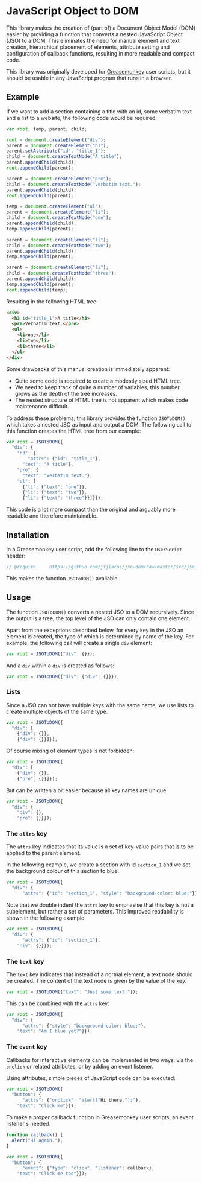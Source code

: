 # JavaScript Object to DOM
This library makes the creation of (part of) a Document Object Model (DOM)
easier by providing a function that converts a nested JavaScript Object (JSO)
to a DOM. This eliminates the need for manual element and text creation,
hierarchical placement of elements, attribute setting and configuration of
callback functions, resulting in more readable and compact code.

This library was originally developed for
[Greasemonkey](https://www.greasespot.net/) user scripts, but it should be
usable in any JavaScript program that runs in a browser.


## Example
If we want to add a section containing a title with an id, some verbatim
text and a list to a website, the following code would be required:

```javascript
var root, temp, parent, child;

root = document.createElement("div");
parent = document.createElement("h3");
parent.setAttribute("id", "title_1");
child = document.createTextNode("A title");
parent.appendChild(child);
root.appendChild(parent);

parent = document.createElement("pre");
child = document.createTextNode("Verbatim text.");
parent.appendChild(child);
root.appendChild(parent);

temp = document.createElement("ul");
parent = document.createElement("li");
child = document.createTextNode("one");
parent.appendChild(child);
temp.appendChild(parent);

parent = document.createElement("li");
child = document.createTextNode("two");
parent.appendChild(child);
temp.appendChild(parent);

parent = document.createElement("li");
child = document.createTextNode("three");
parent.appendChild(child);
temp.appendChild(parent);
root.appendChild(temp);
```

Resulting in the following HTML tree:

```html
<div>
  <h3 id="title_1">A title</h3>
  <pre>Verbatim text.</pre>
  <ul>
    <li>one</li>
    <li>two</li>
    <li>three</li>
  </ul>
</div>
```

Some drawbacks of this manual creation is immediately apparent:

- Quite some code is required to create a modestly sized HTML tree.
- We need to keep track of quite a number of variables, this number grows as
  the depth of the tree increases.
- The nested structure of HTML tree is not apparent which makes code
  maintenance difficult.

To address these problems, this library provides the function `JSOToDOM()`
which takes a nested JSO as input and output a DOM. The following call to this
function creates the HTML tree from our example:

```javascript
var root = JSOToDOM({
  "div": {
    "h3": {
        "attrs": {"id": "title_1"},
      "text": "A title"},
    "pre": {
      "text": "Verbatim text."},
    "ul": [
      {"li": {"text": "one"}},
      {"li": {"text": "two"}},
      {"li": {"text": "three"}}]}});
```

This code is a lot more compact than the original and arguably more readable
and therefore maintainable.


## Installation
In a Greasemonkey user script, add the following line to the `UserScript`
header:

```javascript
// @require     https://github.com/jfjlaros/jso-dom/raw/master/src/jso_dom.js
```

This makes the function `JSOToDOM()` available.


## Usage
The function `JSOToDOM()` converts a nested JSO to a DOM recursively. Since the
output is a tree, the top level of the JSO can only contain one element.

Apart from the exceptions described below, for every key in the JSO an element
is created, the type of which is determined by name of the key. For example,
the following call will create a single `div` element:

```javascript
var root = JSOToDOM({"div": {}});
```

And a `div` within a `div` is created as follows:

```javascript
var root = JSOToDOM({"div": {"div": {}}});
```

### Lists
Since a JSO can not have multiple keys with the same name, we use lists to
create multiple objects of the same type.

```javascript
var root = JSOToDOM({
  "div": [
    {"div": {}},
    {"div": {}}]});
```

Of course mixing of element types is not forbidden:

```javascript
var root = JSOToDOM({
  "div": [
    {"div": {}},
    {"pre": {}}]});
```

But can be written a bit easier because all key names are unique:

```javascript
var root = JSOToDOM({
  "div": {
    "div": {},
    "pre": {}}});
```

### The `attrs` key
The `attrs` key indicates that its value is a set of key-value pairs that is to
be applied to the parent element.

In the following example, we create a section with id `section_1` and we set
the background colour of this section to blue.

```javascript
var root = JSOToDOM({
  "div": {
      "attrs": {"id": "section_1", "style": "background-color: blue;"}}});
```

Note that we double indent the `attrs` key to emphasise that this key is not a
subelement, but rather a set of parameters. This improved readability is shown
in the following example:

```javascript
var root = JSOToDOM({
  "div": {
      "attrs": {"id": "section_1"},
    "div": {}}});
```

### The `text` key
The `text` key indicates that instead of a normal element, a text node should
be created. The content of the text node is given by the value of the key.

```javascript
var root = JSOToDOM({"text": "Just some text."});
```

This can be combined with the `attrs` key:

```javascript
var root = JSOToDOM({
  "div": {
      "attrs": {"style": "background-color: blue;"},
    "text": "Am I blue yet?"}});
```

### The `event` key
Callbacks for interactive elements can be implemented in two ways: via the
`onclick` or related attributes, or by adding an event listener.

Using attributes, simple pieces of JavaScript code can be executed:

```javascript
var root = JSOToDOM({
  "button": {
      "attrs": {"onclick": "alert("Hi there.");"},
    "text": "Click me"}});
```

To make a proper callback function in Greasemonkey user scripts, an event
listener s needed.

```javascript
function callback() {
  alert("Hi again.");
}

var root = JSOToDOM({
  "button": {
      "event": {"type": "click", "listener": callback},
    "text": "Click me too"}});
```
